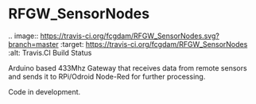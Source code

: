 # RFGW_SensorNodes

.. image:: https://travis-ci.org/fcgdam/RFGW_SensorNodes.svg?branch=master
    :target: https://travis-ci.org/fcgdam/RFGW_SensorNodes
    :alt: Travis.CI Build Status

Arduino based 433Mhz Gateway that receives data from remote sensors and sends it to RPi/Odroid Node-Red for further processing.

Code in development.
